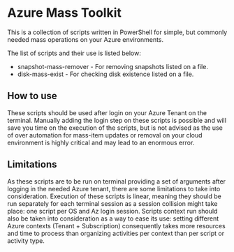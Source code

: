 # Azure Mass Toolkit
This is a collection of scripts written in PowerShell for simple, but commonly needed mass operations on your Azure environments.

The list of scripts and their use is listed below:

* snapshot-mass-remover - For removing snapshots listed on a file.
* disk-mass-exist - For checking disk existence listed on a file.

## How to use
These scripts should be used after login on your Azure Tenant on the terminal. Manually adding the login step on these scripts is possible and will save you time on the execution of the scripts, but is not advised as the use of over automation for mass-item updates or removal on your cloud environment is highly critical and may lead to an enormous error.

## Limitations
As these scripts are to be run on terminal providing a set of arguments after logging in the needed Azure tenant, there are some limitations to take into consideration. Execution of these scripts is linear, meaning they should be run separately for each terminal session as a session collision might take place: one script per OS and Az login session. Scripts context run should also be taken into consideration as a way to ease its use: setting different Azure contexts (Tenant + Subscription) consequently takes more resources and time to process than organizing activities per context than per script or activity type.